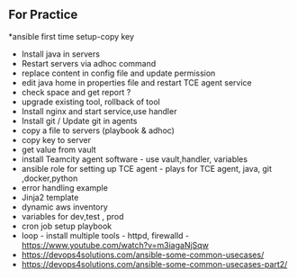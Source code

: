 ## For Practice ##

*ansible first time setup-copy key
*  Install java in servers
* Restart servers via adhoc command
* replace content in config file and update permission
* edit java home in properties file and restart TCE agent service
* check space and get report ?
* upgrade existing tool, rollback of tool
* Install nginx and start service,use handler
* Install git / Update git in agents
* copy a file to servers (playbook & adhoc)
* copy key to server
* get value from vault
* install Teamcity agent software - use vault,handler, variables
* ansible role for setting up TCE agent - plays for TCE agent, java, git ,docker,python
* error handling example
* Jinja2 template
* dynamic aws inventory
* variables for dev,test , prod
* cron job setup playbook
* loop - install multiple tools - httpd, firewalld - https://www.youtube.com/watch?v=m3iagaNjSqw
* https://devops4solutions.com/ansible-some-common-usecases/
* https://devops4solutions.com/ansible-some-common-usecases-part2/
